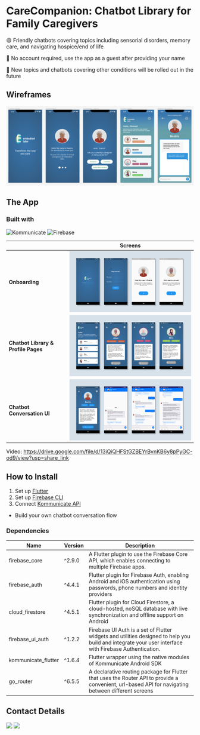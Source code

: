 # CareCompanion: Chatbot Library for Family Caregivers
😄  Friendly chatbots covering topics including sensorial disorders, memory care, and navigating hospice/end of life  

📱   No account required, use the app as a guest after providing your name  

🌱  New topics and chatbots covering other conditions will be rolled out in the future

## Wireframes

![App Wireframes](/assets/images/CareCompanion_Wireframes.PNG "App Wireframes")

## The App

### Built with
![Kommunicate](/assets/images/xxx.png) ![Firebase](/assets/images/xxx.png)

|   |Screens|
|---|---|
| **Onboarding** | ![Onboarding](/assets/images/Onboarding.png) |
| **Chatbot Library & Profile Pages** | ![Home Screen](/assets/images/HomeScreen.png) |
| **Chatbot Conversation UI** | ![Chatbot Flow](/assets/images/BeatrizChatbot.png)  |

Video: https://drive.google.com/file/d/13iQiQHFStGZBEYrBvnKB6y8pPyGC-od9/view?usp=share_link

## How to Install

1. Set up [Flutter](https://docs.flutter.dev/get-started/install?gclid=CjwKCAjwrpOiBhBVEiwA_473dEAxiLj1v1zfJi601lvxA4a9l5qxszzMT83qlJK_O_HbWxxZ_m51IxoC8rMQAvD_BwE&gclsrc=aw.ds)
2. Set up [Firebase CLI](https://firebase.google.com/docs/flutter/setup?platform=ios)
3. Connect [Kommunicate API](https://docs.kommunicate.io/docs/flutter-installation)
- Build your own chatbot conversation flow

### Dependencies
| Name | Version | Description |
|---|---|---|
| firebase_core | ^2.9.0 | A Flutter plugin to use the Firebase Core API, which enables connecting to multiple Firebase apps. |
| firebase_auth | ^4.4.1 | Flutter plugin for Firebase Auth, enabling Android and iOS authentication using passwords, phone numbers and identity providers |
| cloud_firestore | ^4.5.1 | Flutter plugin for Cloud Firestore, a cloud-hosted, noSQL database with live synchronization and offline support on Android |
| firebase_ui_auth | ^1.2.2 | Firebase UI Auth is a set of Flutter widgets and utilities designed to help you build and integrate your user interface with Firebase Authentication. |
| kommunicate_flutter | ^1.6.4 | Flutter wrapper using the native modules of Kommunicate Android SDK |
| go_router | ^6.5.5 | A declarative routing package for Flutter that uses the Router API to provide a convenient, url-based API for navigating between different screens |

##  Contact Details

<a href="https://twitter.com/hey_haiden"><img src="https://user-images.githubusercontent.com/35039342/55471524-8e24cb00-5627-11e9-9389-58f3d4419153.png" width="60"></a>
<a href="https://www.linkedin.com/in/haidenmcgill/"><img src="https://user-images.githubusercontent.com/35039342/55471530-94b34280-5627-11e9-8c0e-6fe86a8406d6.png" width="60"></a>
